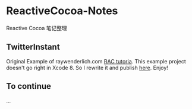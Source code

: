 # ReactiveCocoa-Notes
Reactive Cocoa 笔记整理

## TwitterInstant
Original Example of raywenderlich.com [RAC tutoria](https://www.raywenderlich.com/62796/reactivecocoa-tutorial-pt2).
This example project doesn't go right in Xcode 8. So I rewrite it and publish [here](https://github.com/zssr/TwitterInstant). Enjoy!

## To continue

...

